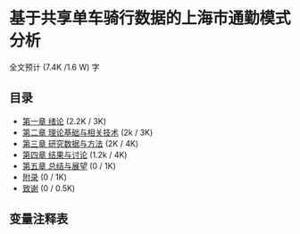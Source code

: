 # 基于共享单车骑行数据的上海市通勤模式分析
全文预计 (7.4K /1.6 W) 字

## 目录

- [第一章 绪论](./chapters/c1.md) (2.2K / 3K)
- [第二章 理论基础与相关技术](./chapters/c2.md) (2k / 3K)
- [第三章 研究数据与方法](./chapters//c3.md) (2K / 4K)
- [第四章 结果与讨论](./chapters/c4.md) (1.2k / 4K)
- [第五章 总结与展望](./chapters/c5.md) (0 / 1K)
- [附录](./chapters/c6.md) (0 / 1K)
- [致谢](./chapters/c7.md) (0 / 0.5K)

## 变量注释表